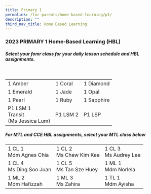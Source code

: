 ```yaml
---
title: Primary 1
permalink: /for-parents/home-based-learning/p1/
description: ""
third_nav_title: Home Based Learning
---
```

<h3><b>2023 PRIMARY 1 Home-Based Learning (HBL)</b></h3>
<h5>Select your fomr class for your daily lesson schedule and HBL assignments.</h5>
<br>
<table>
	<tbody>
		<tr>
		<td>1 Amber</td>
		<td>1 Coral</td>
		<td>1 Diamond</td>
	</tr>
			<tr>
		<td>1 Emerald</td>
		<td>1 Jade</td>
		<td>1 Opal</td>
	</tr>
			<tr>
		<td>1 Pearl</td>
		<td>1 Ruby</td>
		<td>1 Sapphire</td>
	</tr>
			<tr>
		<td>P1 LSM 1 <br> Transit <br> (Ms Jessica Lum)</td>
		<td>P1 LSM 2 </td>
		<td>P1 LSP </td>
	</tr>
	</tbody>
</table>
<h5>For MTL and CCE HBL assignments, select your MTL class below</h5>
<table>
	<tbody>
		<tr>
		<td>1 CL 1 <br>Mdm Agnes Chia</td>
		<td>1 CL 2 <br>Ms Chew Kim Kee</td>
		<td>1 CL 3 <br>Ms Audrey Lee</td>
	</tr>
		<tr>
		<td>1 CL 4 <br>Ms Ding Soo Juan</td>
		<td>1 CL 5 <br>Ms Tan Sze Huey</td>
		<td>1 ML 1<br>Mdm Norlela</td>
	</tr>
		<tr>
		<td>1 ML 2 <br>Mdm Hafizzah</td>
		<td>1 ML 3 <br>Ms Zahira</td>
		<td>1 TL 1<br>Mdm Ayisha</td>
	</tr>
		</tbody>
</table>
